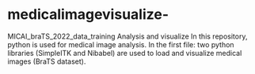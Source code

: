 # medicalimagevisualize-
MICAI_braTS_2022_data_training Analysis and visualize
In this repository, python is used for medical image analysis.
In the first file: two python libraries (SimpleITK and Nibabel) are used to load and visualize medical images 
(BraTS dataset).
